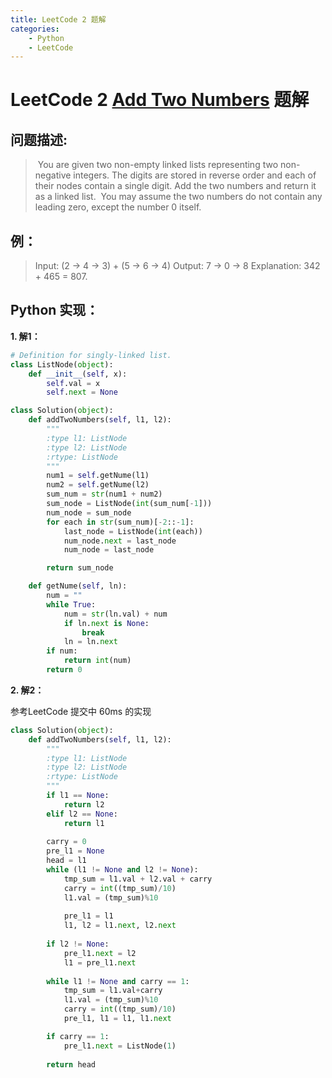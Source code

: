 ```yaml
---
title: LeetCode 2 题解
categories:
    - Python
    - LeetCode
---
```

# LeetCode 2 [Add Two Numbers](https://leetcode.com/problems/add-two-numbers/) 题解
## 问题描述:
>   ​	You are given two non-empty linked lists representing two non-negative integers. The digits are stored in reverse order and each of their nodes contain a single digit. Add the two numbers and return it as a linked list.
​	You may assume the two numbers do not contain any leading zero, except the number 0 itself.

## 例：
> Input: (2 -> 4 -> 3) + (5 -> 6 -> 4)
Output: 7 -> 0 -> 8
Explanation: 342 + 465 = 807.

## Python 实现：

**1. 解1：**

```python
# Definition for singly-linked list.
class ListNode(object):
    def __init__(self, x):
        self.val = x
        self.next = None

class Solution(object):
    def addTwoNumbers(self, l1, l2):
        """
        :type l1: ListNode
        :type l2: ListNode
        :rtype: ListNode
        """
        num1 = self.getNume(l1)
        num2 = self.getNume(l2)
        sum_num = str(num1 + num2)
        sum_node = ListNode(int(sum_num[-1]))
        num_node = sum_node
        for each in str(sum_num)[-2::-1]:
        	last_node = ListNode(int(each))
        	num_node.next = last_node
        	num_node = last_node

        return sum_node

    def getNume(self, ln):
    	num = ""
        while True:
        	num = str(ln.val) + num
        	if ln.next is None:
        		break
        	ln = ln.next
        if num:
        	return int(num)
        return 0
```

**2. 解2：**

参考LeetCode 提交中 60ms 的实现

```python
class Solution(object):
    def addTwoNumbers(self, l1, l2):
        """
        :type l1: ListNode
        :type l2: ListNode
        :rtype: ListNode
        """
        if l1 == None:
            return l2
        elif l2 == None:
            return l1
        
        carry = 0
        pre_l1 = None
        head = l1
        while (l1 != None and l2 != None):
            tmp_sum = l1.val + l2.val + carry
            carry = int((tmp_sum)/10)
            l1.val = (tmp_sum)%10
            
            pre_l1 = l1
            l1, l2 = l1.next, l2.next
        
        if l2 != None:
            pre_l1.next = l2
            l1 = pre_l1.next
            
        while l1 != None and carry == 1:
            tmp_sum = l1.val+carry
            l1.val = (tmp_sum)%10
            carry = int((tmp_sum)/10)
            pre_l1, l1 = l1, l1.next

        if carry == 1:
            pre_l1.next = ListNode(1)
            
        return head
```
